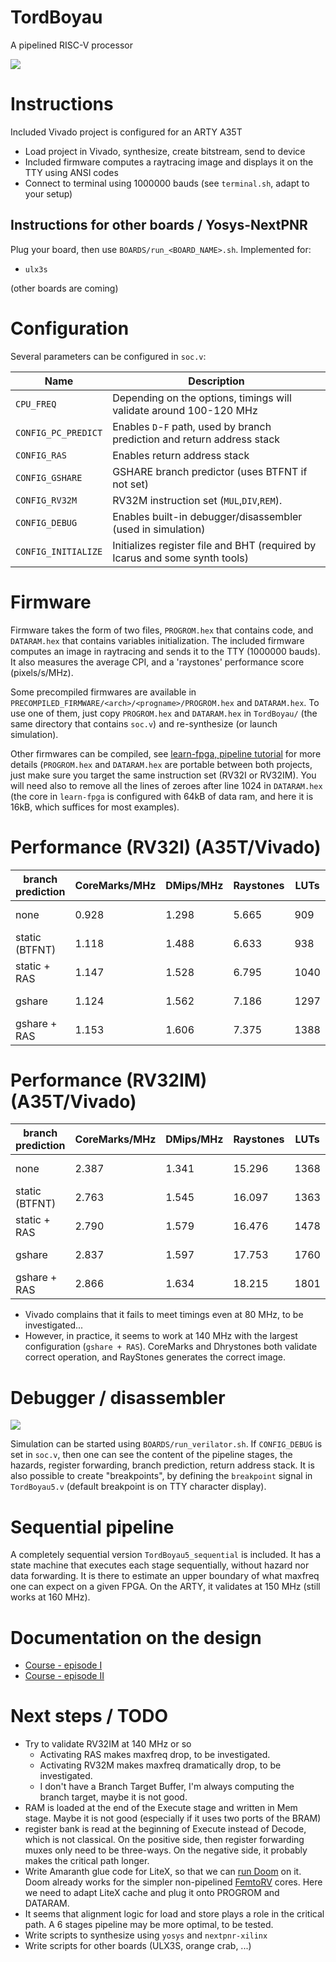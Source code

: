 # TordBoyau
A pipelined RISC-V processor

![](Images/tinyraytracer.png)

# Instructions
Included Vivado project is configured for an ARTY A35T

- Load project in Vivado, synthesize, create bitstream, send to device
- Included firmware computes a raytracing image and displays it on the TTY using ANSI codes
- Connect to terminal using 1000000 bauds (see `terminal.sh`, adapt to your setup)

## Instructions for other boards / Yosys-NextPNR

Plug your board, then use `BOARDS/run_<BOARD_NAME>.sh`. Implemented for:
- `ulx3s`

(other boards are coming)


# Configuration
Several parameters can be configured in `soc.v`:

| Name               | Description                                                                 |
|--------------------|-----------------------------------------------------------------------------|
|`CPU_FREQ`          | Depending on the options, timings will validate around 100-120 MHz          |
|`CONFIG_PC_PREDICT` | Enables `D`-`F` path, used by branch prediction and return address stack    |
|`CONFIG_RAS`        | Enables return address stack                                                |
|`CONFIG_GSHARE`     | GSHARE branch predictor (uses BTFNT if not set)                             |
|`CONFIG_RV32M`      | RV32M instruction set (`MUL`,`DIV`,`REM`).                                  |
|`CONFIG_DEBUG`      | Enables built-in debugger/disassembler (used in simulation)                 |
|`CONFIG_INITIALIZE` | Initializes register file and BHT (required by Icarus and some synth tools) |

# Firmware

Firmware takes the form of two files, `PROGROM.hex` that contains
code, and `DATARAM.hex` that contains variables initialization. The
included firmware computes an image in raytracing and sends it to the
TTY (1000000 bauds). It also measures the average CPI, and a
'raystones' performance score (pixels/s/MHz).

Some precompiled firmwares are available in `PRECOMPILED_FIRMWARE/<arch>/<progname>/PROGROM.hex` and `DATARAM.hex`.
To use one of them, just copy `PROGROM.hex` and `DATARAM.hex` in
`TordBoyau/` (the same directory that contains `soc.v`) and re-synthesize (or launch simulation).

Other firmwares can be compiled, see [learn-fpga, pipeline
tutorial](https://github.com/BrunoLevy/learn-fpga/blob/master/FemtoRV/TUTORIALS/FROM_BLINKER_TO_RISCV/PIPELINE.md)
for more details (`PROGROM.hex` and `DATARAM.hex` are portable between
both projects, just make sure you target the same instruction set
(RV32I or RV32IM). You will need also to remove all the lines of zeroes
after line 1024 in `DATARAM.hex` (the core in `learn-fpga` is configured with
64kB of data ram, and here it is 16kB, which suffices for most examples).

# Performance (RV32I) (A35T/Vivado)

| branch prediction    | CoreMarks/MHz  |  DMips/MHz   | Raystones | LUTs  | FFs   | MaxFreq |
|----------------------|----------------|--------------|-----------|-------|-------|---------|
|     none             |  0.928         |   1.298      |  5.665    | 909   | 517   | 125 MHz |
| static (BTFNT)       |  1.118         |   1.488      |  6.633    | 938   | 516   | 125 MHz |
| static + RAS         |  1.147         |   1.528      |  6.795    | 1040  | 676   | 105 MHz |
| gshare               |  1.124         |   1.562      |  7.186    | 1297  | 547   | 120 MHz |
| gshare + RAS         |  1.153         |   1.606      |  7.375    | 1388  | 711   | 100 MHz |

# Performance (RV32IM) (A35T/Vivado)

| branch prediction    | CoreMarks/MHz  |  DMips/MHz   | Raystones | LUTs  | FFs   | MaxFreq  |
|----------------------|----------------|--------------|-----------|-------|-------|----------|
|     none             | 2.387          |  1.341       | 15.296    | 1368  | 681   | < 80 MHz |
| static (BTFNT)       | 2.763          |  1.545       | 16.097    | 1363  | 680   | < 80 MHz |
| static + RAS         | 2.790          |  1.579       | 16.476    | 1478  | 840   | < 80 MHz |
| gshare               | 2.837          |  1.597       | 17.753    | 1760  | 711   | < 80 MHz |
| gshare + RAS         | 2.866          |  1.634       | 18.215    | 1801  | 875   | < 80 MHz |

- Vivado complains that it fails to meet timings even at 80 MHz, to be investigated...
- However, in practice, it seems to work at 140 MHz with the largest configuration (`gshare + RAS`). CoreMarks
  and Dhrystones both validate correct operation, and RayStones generates the correct image.


# Debugger / disassembler

![](Images/debugger.png)

Simulation can be started using `BOARDS/run_verilator.sh`. If `CONFIG_DEBUG` is set in `soc.v`, then one can see the
content of the pipeline stages, the hazards, register forwarding, branch prediction, return address stack.
It is also possible to create "breakpoints", by defining the `breakpoint` signal in `TordBoyau5.v` (default
breakpoint is on TTY character display). 

# Sequential pipeline

A completely sequential version `TordBoyau5_sequential` is included. It has a state machine that executes each
stage sequentially, without hazard nor data forwarding. It is there to estimate an upper boundary of
what maxfreq one can expect on a given FPGA. On the ARTY, it validates at 150 MHz (still works at 160 MHz).

# Documentation on the design 

- [Course - episode I](https://github.com/BrunoLevy/learn-fpga/blob/master/FemtoRV/TUTORIALS/FROM_BLINKER_TO_RISCV/README.md)
- [Course - episode II](https://github.com/BrunoLevy/learn-fpga/blob/master/FemtoRV/TUTORIALS/FROM_BLINKER_TO_RISCV/PIPELINE.md)

# Next steps / TODO

- Try to validate RV32IM at 140 MHz or so
   - Activating RAS makes maxfreq drop, to be investigated.
   - Activating RV32M makes maxfreq dramatically drop, to be investigated.
   - I don't have a Branch Target Buffer, I'm always computing the branch target, maybe it is not good.
- RAM is loaded at the end of the Execute stage and written in Mem
   stage. Maybe it is not good (especially if it uses two ports of the BRAM)
- register bank is read at the beginning of Execute instead of Decode,
   which is not classical. On the positive side, then register
   forwarding muxes only need to be three-ways. On the negative side,
   it probably makes the critical path longer.
- Write Amaranth glue code for LiteX, so that we can
  [run Doom](https://github.com/BrunoLevy/learn-fpga/tree/master/LiteX/software/Doom) on it.
  Doom already works for the simpler non-pipelined
  [FemtoRV](https://github.com/BrunoLevy/learn-fpga/tree/master/FemtoRV) cores. Here we need to
  adapt LiteX cache and plug it onto PROGROM and DATARAM.
- It seems that alignment logic for load and store plays a role in the critical path.
  A 6 stages pipeline may be more optimal, to be tested.
- Write scripts to synthesize using `yosys` and `nextpnr-xilinx`
- Write scripts for other boards (ULX3S, orange crab, ...)